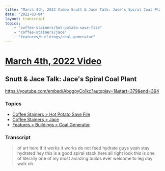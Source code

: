 ```yaml
---
title: "March 4th, 2022 Video Snutt & Jace Talk: Jace's Spiral Coal Plant"
date: "2022-03-04"
layout: transcript
topics:
    - "coffee-stainers/hot-potato-save-file"
    - "coffee-stainers/jace"
    - "features/buildings/coal-generator"
---
```

# [March 4th, 2022 Video](../2022-03-04.md)
## Snutt & Jace Talk: Jace's Spiral Coal Plant
https://youtube.com/embed/AbggpyCo1kc?autoplay=1&start=379&end=394

### Topics
* [Coffee Stainers > Hot Potato Save File](../topics/coffee-stainers/hot-potato-save-file.md)
* [Coffee Stainers > Jace](../topics/coffee-stainers/jace.md)
* [Features > Buildings > Coal Generator](../topics/features/buildings/coal-generator.md)

### Transcript

> of art here if it works it works do not feed hydrate guys yeah stay hydrated hey this is a good spiral stack here all right look this is one of literally one of my most amazing builds ever welcome to leg day walk oh
